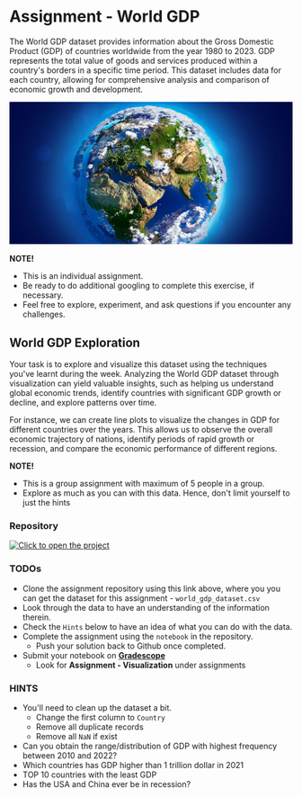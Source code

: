 # Assignment - World GDP
The World GDP dataset provides information about the Gross Domestic Product (GDP) of countries worldwide from the year 1980 to 2023. GDP represents the total value of goods and services produced within a country's borders in a specific time period. This dataset includes data for each country, allowing for comprehensive analysis and comparison of economic growth and development.


![world-gdp](./data-viz/word-gdp.jpeg)

<aside>

**NOTE!** 

- This is an individual assignment.
- Be ready to do additional googling to complete this exercise, if necessary.
- Feel free to explore, experiment, and ask questions if you encounter any challenges. 
</aside>

##  World GDP Exploration
Your task is to explore and visualize this dataset using the techniques you've learnt during the week. Analyzing the World GDP dataset through visualization can yield valuable insights, such as helping us understand global economic trends, identify countries with significant GDP growth or decline, and explore patterns over time.

For instance, we can create line plots to visualize the changes in GDP for different countries over the years. This allows us to observe the overall economic trajectory of nations, identify periods of rapid growth or recession, and compare the economic performance of different regions. 

<aside>

**NOTE!** 

- This is a group assignment with maximum of 5 people in a group.
- Explore as much as you can with this data. Hence, don't limit yourself to just the hints

</aside>

### Repository
[![Click to open the project](https://img.shields.io/static/v1?label=Open%20Project&message=World%20GDP%20Exploration&color=blue)](https://classroom.github.com/a/yIy6N6_S)


### TODOs
- Clone the assignment repository using this link above, where you you can get the dataset for this assignment - `world_gdp_dataset.csv`
- Look through the data to have an understanding of the information therein.
- Check the `Hints` below to have an idea of what you can do with the data.
- Complete the assignment using the `notebook` in the repository.
    - Push your solution back to Github once completed.
- Submit your notebook on **[Gradescope](https://www.gradescope.com/courses/544001/assignments)**
    - Look for **Assignment - Visualization** under assignments

### HINTS
- You'll need to clean up the dataset a bit.
    - Change the first column to `Country`
    - Remove all duplicate records
    - Remove all `NaN` if exist
- Can you obtain the range/distribution of GDP with highest frequency between 2010 and 2022?
- Which countries has GDP higher than 1 trillion dollar in 2021
- TOP 10 countries with the least GDP
- Has the USA and China ever be in recession?

